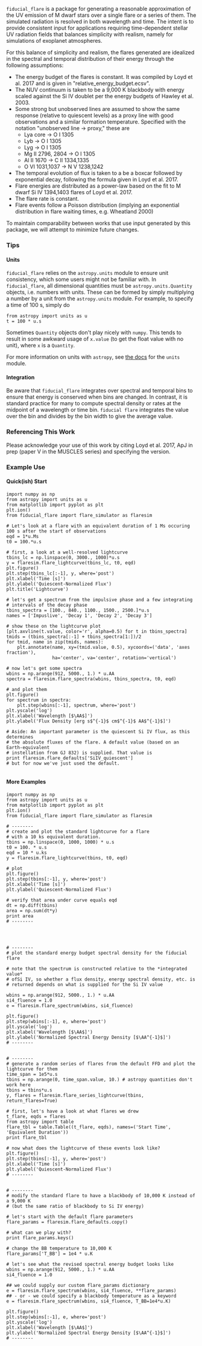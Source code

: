 `fiducial_flare` is a package for generating a reasonable approximation of the UV emission of M dwarf stars over a single flare or a series of them. The simulated radiation is resolved in both wavelength and time. The intent is to provide consistent input for applications requiring time-dependent stellar UV radiation fields that balances simplicity with realism, namely for simulations of exoplanet atmospheres. 

For this balance of simplicity and realism, the flares generated are idealized in the spectral and temporal distribution of their energy through the following assumptions:

- The energy budget of the flares is constant. It was compiled by Loyd et al. 2017 and is given in "relative_energy_budget.ecsv".
- The NUV continuum is taken to be a 9,000 K blackbody with energy scaled against the Si IV doublet per the energy budgets of Hawley et al. 2003.
- Some strong but unobserved lines are assumed to show the same response (relative to quiescent levels) as a proxy line with good observations and a similar formation temperature. Specified with the notation "unobserved line -> proxy," these are 
  + Lya core -> O I 1305 
  + Lyb -> O I 1305
  + Lyg -> O I 1305
  + Mg II 2796, 2804 -> O I 1305
  + Al II 1670 -> C II 1334,1335
  + O VI 1031,1037 -> N V 1238,1242
- The temporal evolution of flux is taken to a be a boxcar followed by exponential decay, following the formula given in Loyd et al. 2017.
- Flare energies are distributed as a power-law based on the fit to M dwarf Si IV 1394,1403 flares of Loyd et al. 2017.
- The flare rate is constant. 
- Flare events follow a Poisson distribution (implying an exponential distribution in flare waiting times, e.g. Wheatland 2000) 

To maintain comparability between works that use input generated by this package, we will attempt to minimize future changes.

### Tips
#### Units
`fiducial_flare` relies on the `astropy.units` module to ensure unit consistency, which some users might not be familiar with. In `fiducial_flare`, all dimensional quantities must be `astropy.units.Quantity` objects, i.e. numbers with units. These can be formed by simply multiplying a number by a unit from the `astropy.units` module. For example, to specify a time of 100 s, simply do

```
from astropy import units as u
t = 100 * u.s
```

Sometimes `Quantity` objects don't play nicely with `numpy`. This tends to result in some awkward usage of `x.value` (to get the float value with no unit), where `x` is a `Quantity`. 

For more information on units with `astropy`, see [the docs](http://docs.astropy.org/en/stable/units/) for the `units` module. 
 
#### Integration
Be aware that `fiducial_flare` integrates over spectral and temporal bins to ensure that energy is conserved when bins are changed. In contrast, it is standard practice for many to compute spectral density or rates at the midpoint of a wavelength or time bin. `fiducial flare` integrates the value over the bin and divides by the bin width to give the average value. 

### Referencing This Work
Please acknowledge your use of this work by citing Loyd et al. 2017, ApJ in prep (paper V in the MUSCLES series) and specifying the version. 


### Example Use

#### Quick(ish) Start
```
import numpy as np
from astropy import units as u
from matplotlib import pyplot as plt
plt.ion()
from fiducial_flare import flare_simulator as flaresim

# Let's look at a flare with an equivalent duration of 1 Ms occuring 100 s after the start of observations
eqd = 1*u.Ms
t0 = 100.*u.s

# first, a look at a well-resolved lightcurve
tbins_lc = np.linspace(0, 3000., 1000)*u.s
y = flaresim.flare_lightcurve(tbins_lc, t0, eqd)
plt.figure()
plt.step(tbins_lc[:-1], y, where='post')
plt.xlabel('Time [s]')
plt.ylabel('Quiescent-Normalized Flux')
plt.title('Lightcurve')

# let's get a spectrum from the impulsive phase and a few integrating 
# intervals of the decay phase
tbins_spectra = [100., 840., 1100., 1500., 2500.]*u.s
names = ['Impuslive', 'Decay 1', 'Decay 2', 'Decay 3'] 

# show these on the lightcurve plot
[plt.axvline(t.value, color='r', alpha=0.5) for t in tbins_spectra]
tmids = (tbins_spectra[:-1] + tbins_spectra[1:])/2
for tmid, name in zip(tmids, names):
    plt.annotate(name, xy=(tmid.value, 0.5), xycoords=('data', 'axes fraction'), 
                 ha='center', va='center', rotation='vertical')

# now let's get some spectra
wbins = np.arange(912, 5000., 1.) * u.AA
spectra = flaresim.flare_spectra(wbins, tbins_spectra, t0, eqd)

# and plot them
plt.figure()
for spectrum in spectra:
    plt.step(wbins[:-1], spectrum, where='post')
plt.yscale('log')
plt.xlabel('Wavelength [$\AA$]')
plt.ylabel('Flux Density [erg s$^{-1}$ cm$^{-1}$ AA$^{-1}$]')

# Aside: An important parameter is the quiescent Si IV flux, as this determines
# the absolute fluxes of the flare. A default value (based on an Earth-equivalent
# instellation from GJ 832) is supplied. That value is
print flaresim.flare_defaults['SiIV_quiescent']
# but for now we've just used the default.
 
```


#### More Examples
```
import numpy as np
from astropy import units as u
from matplotlib import pyplot as plt
plt.ion()
from fiducial_flare import flare_simulator as flaresim

# --------
# create and plot the standard lightcurve for a flare 
# with a 10 ks equivalent duration.
tbins = np.linspace(0, 1000, 1000) * u.s
t0 = 100. * u.s
eqd = 10 * u.ks
y = flaresim.flare_lightcurve(tbins, t0, eqd)

# plot
plt.figure()
plt.step(tbins[:-1], y, where='post')
plt.xlabel('Time [s]')
plt.ylabel('Quiescent-Normalized Flux')

# verify that area under curve equals eqd
dt = np.diff(tbins)
area = np.sum(dt*y)
print area
# --------




# --------
# plot the standard energy budget spectral density for the fiducial flare

# note that the spectrum is constructed relative to the *integrated value* 
# ofSi IV, so whether a flux density, energy spectral density, etc. is 
# returned depends on what is supplied for the Si IV value

wbins = np.arange(912, 5000., 1.) * u.AA
si4_fluence = 1.0
e = flaresim.flare_spectrum(wbins, si4_fluence)

plt.figure()
plt.step(wbins[:-1], e, where='post')
plt.yscale('log')
plt.xlabel('Wavelength [$\AA$]')
plt.ylabel('Normalized Spectral Energy Density [$\AA^{-1}$]')
# --------


# --------
# generate a random series of flares from the default FFD and plot the lightcurve for them
time_span = 1e5*u.s
tbins = np.arange(0, time_span.value, 10.) # astropy quantities don't work here
tbins = tbins*u.s
y, flares = flaresim.flare_series_lightcurve(tbins, return_flares=True)

# first, let's have a look at what flares we drew 
t_flare, eqds = flares
from astropy import table
flare_tbl = table.Table((t_flare, eqds), names=('Start Time', 'Equivalent Duration'))
print flare_tbl

# now what does the lightcurve of these events look like?
plt.figure()
plt.step(tbins[:-1], y, where='post')
plt.xlabel('Time [s]')
plt.ylabel('Quiescent-Normalized Flux')
# --------


# --------
# modify the standard flare to have a blackbody of 10,000 K instead of a 9,000 K
# (but the same ratio of blackbody to Si IV energy)

# let's start with the default flare parameters
flare_params = flaresim.flare_defaults.copy()

# what can we play with?
print flare_params.keys()

# change the BB temperature to 10,000 K
flare_params['T_BB'] = 1e4 * u.K

# let's see what the revised spectral energy budget looks like
wbins = np.arange(912, 5000., 1.) * u.AA
si4_fluence = 1.0

## we could supply our custom flare_params dictionary
e = flaresim.flare_spectrum(wbins, si4_fluence, **flare_params)
## - or - we could specify a blackbody temperature as a keyword
e = flaresim.flare_spectrum(wbins, si4_fluence, T_BB=1e4*u.K)

plt.figure()
plt.step(wbins[:-1], e, where='post')
plt.yscale('log')
plt.xlabel('Wavelength [$\AA$]')
plt.ylabel('Normalized Spectral Energy Density [$\AA^{-1}$]')
# --------

```
